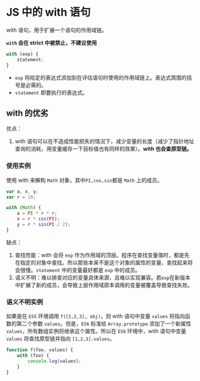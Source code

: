 # JS 中的 with 语句

with 语句，用于扩展一个语句的作用域链。

**`with` 会在 strict 中被禁止，不建议使用**

```js
with (exp) {
	statement;
}
```

-   `exp` 将给定的表达式添加到在评估语句时使用的作用域链上。表达式周围的括号是必需的。
-   `statement` 即要执行的表达式。

## with 的优劣

优点：

1. with 语句可以在不造成性能损失的情況下，减少变量的长度（减少了指针地址查询的消耗，用变量缓存一下目标值也有同样的效果）。**with 也会查原型链。**

### 使用实例

使用 with 来解构 `Math` 对象，其中`PI,cos,sin`都是 `Math` 上的成员。

```js
var a, x, y;
var r = 10;

with (Math) {
	a = PI * r * r;
	x = r * cos(PI);
	y = r * sin(PI / 2);
}
```

缺点：

1. 查找性能：with 会将 `exp` 作为作用域的顶层。程序在查找变量值时，都是先在指定的对象中查找。所以那些本来不是这个对象的属性的变量，查找起来将会很慢。`statement` 中的变量最好都是 `exp` 中的成员。
2. 语义不明：难以排查对应的变量具体来源，且难以实现兼容。若`exp`在新版本中扩展了新的成员，会导致上层作用域原本调用的变量被覆盖导致查找失败。

### 语义不明实例

如果是在 `ES5` 环境调用 `f([1,2,3], obj)`，则 with 语句中变量 `values` 将指向函数的第二个参数 `values`。但是，`ES6` 标准给 `Array.prototype` 添加了一个新属性 `values`，所有数组实例将继承这个属性。所以在 `ES6` 环境中，with 语句中变量 `values` 将查找原型链并指向 `[1,2,3].values`。

```js
function f(foo, values) {
	with (foo) {
		console.log(values);
	}
}
```
